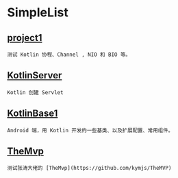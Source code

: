 # SimpleList
## [project1](https://github.com/lvfaqiang/SimpleList/tree/master/project1)
```
测试 Kotlin 协程、Channel , NIO 和 BIO 等。
```
## [KotlinServer](https://github.com/lvfaqiang/SimpleList/tree/master/KotlinServer)
```
Kotlin 创建 Servlet
```
## [KotlinBase1](https://github.com/lvfaqiang/SimpleList/tree/master/KotlinBase1)
```
Android 端，用 Kotlin 开发的一些基类、以及扩展配置、常用组件。
```
## [TheMvp](https://github.com/lvfaqiang/SimpleList/tree/master/TheMvp)
```
测试张涛大佬的 [TheMvp](https://github.com/kymjs/TheMVP)
```
